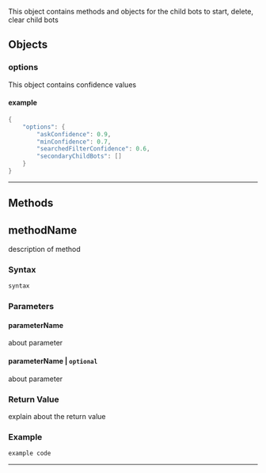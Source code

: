 
This object contains methods and objects for the child bots to start,
delete, clear child bots

## Objects

### options

This object contains confidence values

#### example

 

 

``` java
{
    "options": {
        "askConfidence": 0.9,
        "minConfidence": 0.7,
        "searchedFilterConfidence": 0.6,
        "secondaryChildBots": []
    }
}
```

 

 

------------------------------------------------------------------------

## Methods

## methodName

description of method

### Syntax

 

 

``` js
syntax
```

 

 

### Parameters

#### parameterName

about parameter

#### parameterName \| `optional`

about parameter

### Return Value

explain about the return value

### Example

 

 

``` java
example code
```

 

 

------------------------------------------------------------------------
